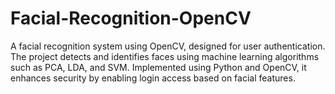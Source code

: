 # Facial-Recognition-OpenCV
A facial recognition system using OpenCV, designed for user authentication. The project detects and identifies faces using machine learning algorithms such as PCA, LDA, and SVM. Implemented using Python and OpenCV, it enhances security by enabling login access based on facial features.
